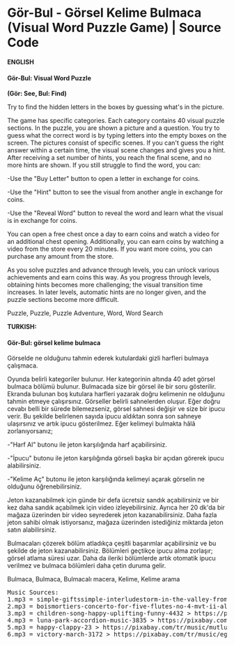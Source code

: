 # Gör-Bul - Görsel Kelime Bulmaca (Visual Word Puzzle Game) | Source Code

<b>ENGLISH</b>

<h4>Gör-Bul: Visual Word Puzzle</h4>
<b>(Gör: See, Bul: Find)</b>

<p>Try to find the hidden letters in the boxes by guessing what's in the picture.</p>

<p>The game has specific categories. Each category contains 40 visual puzzle sections. In the puzzle, you are shown a picture and a question. You try to guess what the correct word is by typing letters into the empty boxes on the screen. The pictures consist of specific scenes. If you can't guess the right answer within a certain time, the visual scene changes and gives you a hint. After receiving a set number of hints, you reach the final scene, and no more hints are shown. If you still struggle to find the word, you can:</p>

<p>-Use the "Buy Letter" button to open a letter in exchange for coins.</p>
<p>-Use the "Hint" button to see the visual from another angle in exchange for coins.</p>
<p>-Use the "Reveal Word" button to reveal the word and learn what the visual is in exchange for coins.</p>

<p>You can open a free chest once a day to earn coins and watch a video for an additional chest opening. Additionally, you can earn coins by watching a video from the store every 20 minutes. If you want more coins, you can purchase any amount from the store.</p>
As you solve puzzles and advance through levels, you can unlock various achievements and earn coins this way. As you progress through levels, obtaining hints becomes more challenging; the visual transition time increases. In later levels, automatic hints are no longer given, and the puzzle sections become more difficult.</p>

<p>Puzzle, Puzzle, Puzzle Adventure, Word, Word Search</p>




<b>TURKISH:</b>

<h4>Gör-Bul: görsel kelime bulmaca</h4>

<p>Görselde ne olduğunu tahmin ederek kutulardaki gizli harfleri bulmaya çalışmaca.</p>

<p>Oyunda belirli kategoriler bulunur. Her kategorinin altında 40 adet görsel bulmaca bölümü bulunur. Bulmacada size bir görsel ile bir soru gösterilir. Ekranda bulunan boş kutulara harfleri yazarak doğru kelimenin ne olduğunu tahmin etmeye çalışırsınız. Görseller belirli sahnelerden oluşur. Eğer doğru cevabı belli bir sürede bilemezseniz, görsel sahnesi değişir ve size bir ipucu verir. Bu şekilde belirlenen sayıda ipucu aldıktan sonra son sahneye ulaşırsınız ve artık ipucu gösterilmez. Eğer kelimeyi bulmakta hâlâ zorlanıyorsanız;</p>

<p>-"Harf Al" butonu ile jeton karşılığında harf açabilirsiniz.</p>
<p>-"İpucu" butonu ile jeton karşılığında görseli başka bir açıdan görerek ipucu alabilirsiniz.</p>
<p>-"Kelime Aç" butonu ile jeton karşılığında kelimeyi açarak görselin ne olduğunu öğrenebilirsiniz.</p>

<p>Jeton kazanabilmek için günde bir defa ücretsiz sandık açabilirsiniz ve bir kez daha sandık açabilmek için video izleyebilirsiniz. Ayrıca her 20 dk'da bir mağaza üzerinden bir video seyrederek jeton kazanabilirsiniz. Daha fazla jeton sahibi olmak istiyorsanız, mağaza üzerinden istediğiniz miktarda jeton satın alabilirsiniz.</p>
<p>Bulmacaları çözerek bölüm atladıkça çeşitli başarımlar açabilirsiniz ve bu şekilde de jeton kazanabilirsiniz. Bölümleri geçtikçe ipucu alma zorlaşır; görsel atlama süresi uzar. Daha da ileriki bölümlerde artık otomatik ipucu verilmez ve bulmaca bölümleri daha çetin duruma gelir.</p>

<p>Bulmaca, Bulmaca, Bulmacalı macera, Kelime, Kelime arama</p>

<pre>
Music Sources:
1.mp3 = simple-giftssimple-interludestorm-in-the-valley-from-the-simple-gifts-show-13 > https://pixabay.com/tr/music/askeri-ve-tarihi-simple-giftssimple-interludestorm-in-the-valley-from-the-simple-gifts-show-13/
2.mp3 = boismortiers-concerto-for-five-flutes-no-4-mvt-ii-allegro-36 > https://pixabay.com/tr/music/askeri-ve-tarihi-boismortiers-concerto-for-five-flutes-no-4-mvt-ii-allegro-36/
3.mp3 = children-song-happy-uplifting-funny-4432 > https://pixabay.com/tr/music/mutlu-cocuk-sarklar-children-song-happy-uplifting-funny-4432/
4.mp3 = luna-park-accordion-music-3835 > https://pixabay.com/tr/music/eglence-park-luna-park-accordion-music-3835/
5.mp3 = happy-clappy-23 > https://pixabay.com/tr/music/mutlu-cocuk-sarklar-happy-clappy-23/
6.mp3 = victory-march-3172 > https://pixabay.com/tr/music/eglence-park-victory-march-3172/
</pre>

